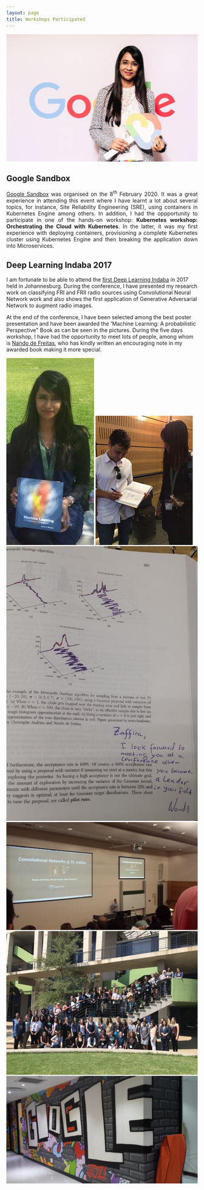 ```yaml
---
layout: page
title: Workshops Participated
---
```

![Google1](/assets/img/Google1.png)

## Google Sandbox
<p align="justify"><a href="https://events.withgoogle.com/sandbox-manchester-united-kingdom/#content">Google Sandbox</a> was organised on the 8<sup>th</sup> February 2020. It was a great experience in attending this event where I have learnt a lot about several topics, for instance, Site Reliability Engineering (SRE), using containers in Kubernetes Engine among others. In addition, I had the oppportunity to participate in one of the hands-on workshop: <b>Kubernetes workshop: Orchestrating the Cloud with Kubernetes</b>. In the latter, it was my first experience with deploying containers, provisioning a complete Kubernetes cluster using Kubernetes Engine and then breaking the application down into Microservices.</p>

## Deep Learning Indaba 2017

I am fortunate to be able to attend the <a href="https://deeplearningindaba.com/blog/2017/07/strengthening-african-machine-learning/">first Deep Learning Indaba</a> in 2017 held in Johannesburg. During the conference, I have presented my research work on classifying FRI and FRII radio sources using Convolutional Neural Network work and also shows the first application of Generative Adversarial Network to augment radio images. 

At the end of the conference, I have been selected among the best poster presentation and have been awarded the 'Machine Learning: A probabilistic Perspective" Book as can be seen in the pictures. During the five days workshop, I have had the opportunity to meet lots of people, among whom is  <a href="https://www.cs.ox.ac.uk/people/nando.defreitas/"> Nando de Freitas</a>, who has kindly written an encouraging note in my awarded book making it more special. 

![prize](/assets/img/Prize-DL.jpg)
![Nando-sign-book](/assets/img/Nando-signingBook.jpeg)
![Nando-note](/assets/img/Nando-Sign-book.jpg)
![Nando-presentation](/assets/img/Nando-Giving-Talks.jpg)
![Women-in-ML](/assets/img/Women-in-ML.jpeg)
![Google-OfficeL](/assets/img/Google-Office-Joburg.jpg)









